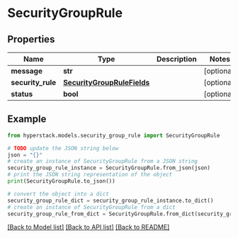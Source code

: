 # SecurityGroupRule


## Properties

Name | Type | Description | Notes
------------ | ------------- | ------------- | -------------
**message** | **str** |  | [optional] 
**security_rule** | [**SecurityGroupRuleFields**](SecurityGroupRuleFields.md) |  | [optional] 
**status** | **bool** |  | [optional] 

## Example

```python
from hyperstack.models.security_group_rule import SecurityGroupRule

# TODO update the JSON string below
json = "{}"
# create an instance of SecurityGroupRule from a JSON string
security_group_rule_instance = SecurityGroupRule.from_json(json)
# print the JSON string representation of the object
print(SecurityGroupRule.to_json())

# convert the object into a dict
security_group_rule_dict = security_group_rule_instance.to_dict()
# create an instance of SecurityGroupRule from a dict
security_group_rule_from_dict = SecurityGroupRule.from_dict(security_group_rule_dict)
```
[[Back to Model list]](../README.md#documentation-for-models) [[Back to API list]](../README.md#documentation-for-api-endpoints) [[Back to README]](../README.md)


